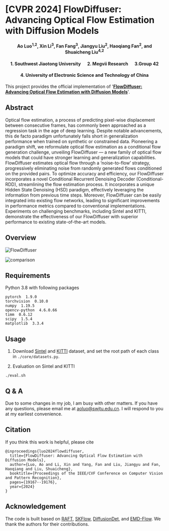 # [CVPR 2024] FlowDiffuser: Advancing Optical Flow Estimation with Diffusion Models

<h4 align="center">Ao Luo<sup>1,2</sup>, Xin Li<sup>3</sup>, Fan Fang<sup>3</sup>, Jiangyu Liu<sup>2</sup>, Haoqiang Fan<sup>2</sup>, and Shuaicheng Liu<sup>4,2</sup></h4>
<h4 align="center">1. Southwest Jiaotong University &emsp; 2. Megvii Research &emsp; 3.Group 42</h4>
<h4 align="center">4. University of Electronic Science and Technology of China</h4>

This project provides the official implementation of '[**FlowDiffuser: Advancing Optical Flow Estimation with Diffusion Models**](https://openaccess.thecvf.com/content/CVPR2024/papers/Luo_FlowDiffuser_Advancing_Optical_Flow_Estimation_with_Diffusion_Models_CVPR_2024_paper.pdf)'.

## Abstract
Optical flow estimation, a process of predicting pixel-wise displacement between consecutive frames, has commonly been approached as a regression task in the age of deep learning. Despite notable advancements, this de facto paradigm unfortunately falls short in generalization performance when trained on synthetic or constrained data. Pioneering a paradigm shift, we reformulate optical flow estimation as a conditional flow generation challenge, unveiling FlowDiffuser — a new family of optical flow models that could have stronger learning and generalization capabilities. FlowDiffuser estimates optical flow through a ‘noise-to-flow’ strategy, progressively eliminating noise from randomly generated flows conditioned on the provided pairs. To optimize accuracy and efficiency, our FlowDiffuser incorporates a novel Conditional Recurrent Denoising Decoder (Conditional-RDD), streamlining the flow estimation process. It incorporates a unique Hidden State Denoising (HSD) paradigm, effectively leveraging the information from previous time steps. Moreover, FlowDiffuser can be easily integrated into existing flow networks, leading to significant improvements in performance metrics compared to conventional implementations. Experiments on challenging benchmarks, including Sintel and KITTI, demonstrate the effectiveness of our FlowDiffuser with superior performance to existing state-of-the-art models. 


## Overview

![FlowDiffuser](https://github.com/LA30/FlowDiffuser/assets/47421121/3d90bb6b-a3a0-411d-b8f6-66119f08b2b2)

![comparison](https://github.com/LA30/FlowDiffuser/assets/47421121/5463a1a7-c9bd-4596-afe5-d5b0c0ed7b40)


## Requirements

Python 3.8 with following packages
```Shell
pytorch  1.9.0
torchvision  0.10.0
numpy  1.19.5
opencv-python  4.6.0.66
timm  0.6.12
scipy  1.5.4
matplotlib  3.3.4
```


## Usage

1. Download [Sintel](http://sintel.is.tue.mpg.de/) and [KITTI](http://www.cvlibs.net/datasets/kitti/eval_scene_flow.php?benchmark=flow) dataset, and set the root path of each class in `./core/datasets.py`.


2. Evaluation on Sintel and KITTI
```Shell
./eval.sh
```


## Q & A

Due to some changes in my job, I am busy with other matters. If you have any questions, please email me at aoluo@swjtu.edu.cn. I will respond to you at my earliest convenience.


## Citation

If you think this work is helpful, please cite
```
@inproceedings{luo2024flowdiffuser,
  title={FlowDiffuser: Advancing Optical Flow Estimation with Diffusion Models},
  author={Luo, Ao and Li, Xin and Yang, Fan and Liu, Jiangyu and Fan, Haoqiang and Liu, Shuaicheng},
  booktitle={Proceedings of the IEEE/CVF Conference on Computer Vision and Pattern Recognition},
  pages={19167--19176},
  year={2024}
}
```

## Acknowledgement

The code is built based on [RAFT](https://github.com/princeton-vl/RAFT), [SKFlow](https://github.com/littlespray/SKFlow), [DiffusionDet](https://github.com/ShoufaChen/DiffusionDet), and [EMD-Flow](https://github.com/gddcx/EMD-Flow). We thank the authors for their contributions.
